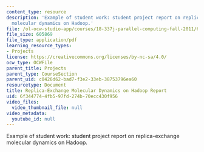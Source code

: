 ```yaml
---
content_type: resource
description: 'Example of student work: student project report on replica-exchange
  molecular dynamics on Hadoop.'
file: /ol-ocw-studio-app/courses/18-337j-parallel-computing-fall-2011/6f3447744fb597fd274b70ecc430f956_MIT18_337JF11_Hadoop_rpt.pdf
file_size: 605869
file_type: application/pdf
learning_resource_types:
- Projects
license: https://creativecommons.org/licenses/by-nc-sa/4.0/
ocw_type: OCWFile
parent_title: Projects
parent_type: CourseSection
parent_uid: c0426d62-bad7-f3e2-33eb-38753796ea60
resourcetype: Document
title: Replica-Exchange Molecular Dynamics on Hadoop Report
uid: 6f344774-4fb5-97fd-274b-70ecc430f956
video_files:
  video_thumbnail_file: null
video_metadata:
  youtube_id: null
---
```

Example of student work: student project report on replica-exchange molecular dynamics on Hadoop.